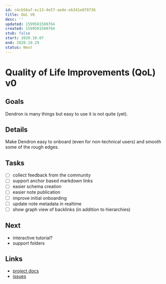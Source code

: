 ```yaml
---
id: c4cb56af-ec13-4e57-aede-eb341e870736
title: QoL V0
desc: ''
updated: 1599501500764
created: 1599501500764
stub: false
start: 2020.10.07
end: 2020.10.29
status: Next
---
```

# Quality of Life Improvements (QoL) v0

## Goals

Dendron is many things but easy to use it is not quite (yet). 

## Details

Make Dendron easy to onboard (even for non-technical users) and smooth some of the rough edges. 

## Tasks
- [ ] collect feedback from the community
- [ ] support anchor based markdown links
- [ ] easier schema creation
- [ ] easier note publication
- [ ] improve initial onboarding
- [ ] update note metadata in realtime
- [ ] show graph view of backlinks (in addition to hierarchies)

## Next
- interactive tutorial?
- support folders

## Links
- [project docs](https://dendron.so/notes/c4cb56af-ec13-4e57-aede-eb341e870736.html)
- [issues](https://github.com/dendronhq/dendron/labels/pro.qol-v0)
